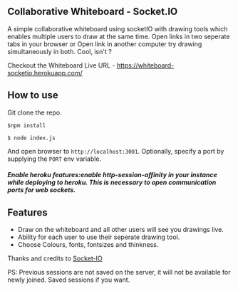
## Collaborative Whiteboard - Socket.IO 

A simple collaborative whiteboard using socketIO with drawing tools which enables multiple users to draw at the same time. Open links in two seperate tabs in your browser or Open link in another computer try drawing simultaneously in both. Cool, isn't ?

Checkout the Whiteboard Live URL - https://whiteboard-socketio.herokuapp.com/

## How to use

Git clone the repo. 

```
$npm install
```

```
$ node index.js
```

And open browser to `http://localhost:3001`. Optionally, specify
a port by supplying the `PORT` env variable.

##### Enable heroku features:enable http-session-affinity in your instance while deploying to heroku. This is necessary to open communication ports for web sockets.


## Features

- Draw on the whiteboard and all other users will see you drawings live.
- Ability for each user to use their seperate drawing tool.
- Choose Colours, fonts, fontsizes and thinkness.

Thanks and credits to [Socket-IO](https://socket.io/)

PS: Previous sessions are not saved on the server, it will not be available for newly joined. Saved sessions if you want.
